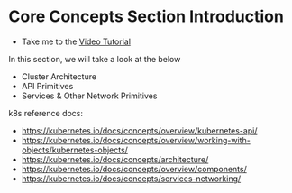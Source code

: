 # Core Concepts Section Introduction

- Take me to the [Video Tutorial](https://kodekloud.com/topic/core-concepts-section-introduction/)

In this section, we will take a look at the below

- Cluster Architecture  
- API Primitives
- Services & Other Network Primitives

k8s reference docs:

- <https://kubernetes.io/docs/concepts/overview/kubernetes-api/>
- <https://kubernetes.io/docs/concepts/overview/working-with-objects/kubernetes-objects/>
- <https://kubernetes.io/docs/concepts/architecture/>
- <https://kubernetes.io/docs/concepts/overview/components/>
- <https://kubernetes.io/docs/concepts/services-networking/>
